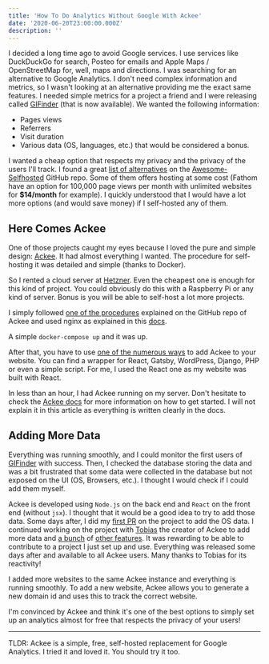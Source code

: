 ```yaml
---
title: 'How To Do Analytics Without Google With Ackee'
date: '2020-06-20T23:00:00.000Z'
description: ''
---
```


I decided a long time ago to avoid Google services. I use services like DuckDuckGo for search, Posteo for emails and Apple Maps / OpenStreetMap for, well, maps and directions. I was searching for an alternative to Google Analytics. I don't need complex information and metrics, so I wasn't looking at an alternative providing me the exact same features. I needed simple metrics for a project a friend and I were releasing called [GIFinder](https://gifinder.xyz) (that is now available). We wanted the following information:

- Pages views
- Referrers
- Visit duration
- Various data (OS, languages, etc.) that would be considered a bonus.

I wanted a cheap option that respects my privacy and the privacy of the users I'll track. I found a great [list of alternatives](https://github.com/awesome-selfhosted/awesome-selfhosted#analytics) on the [Awesome-Selfhosted](https://github.com/awesome-selfhosted/awesome-selfhosted#) GitHub repo. Some of them offers hosting at some cost (Fathom have an option for 100,000 page views per month with unlimited websites for **\$14/month** for example). I quickly understood that I would have a lot more options (and would save money) if I self-hosted any of them.

## Here Comes Ackee

One of those projects caught my eyes because I loved the pure and simple design: [Ackee](https://ackee.electerious.com). It had almost everything I wanted. The procedure for self-hosting it was detailed and simple (thanks to Docker).

So I rented a cloud server at [Hetzner](https://www.hetzner.com/cloud). Even the cheapest one is enough for this kind of project. You could obviously do this with a Raspberry Pi or any kind of server. Bonus is you will be able to self-host a lot more projects.

I simply followed [one of the procedures](https://github.com/electerious/Ackee/blob/master/docs/Get%20started.md#with-docker-compose) explained on the GitHub repo of Ackee and used nginx as explained in this [docs](https://github.com/electerious/Ackee/blob/master/docs/SSL%20and%20HTTPS.md).

A simple `docker-compose up` and it was up.

After that, you have to use [one of the numerous ways](https://github.com/electerious/Ackee#related) to add Ackee to your website. You can find a wrapper for React, Gatsby, WordPress, Django, PHP or even a simple script. For me, I used the React one as my website was built with React.

In less than an hour, I had Ackee running on my server. Don't hesitate to check the [Ackee docs](https://docs.ackee.electerious.com/#/) for more information on how to get started. I will not explain it in this article as everything is written clearly in the docs.

## Adding More Data

Everything was running smoothly, and I could monitor the first users of [GIFinder](https://gifinder.xyz) with success. Then, I checked the database storing the data and was a bit frustrated that some data were collected in the database but not exposed on the UI (OS, Browsers, etc.). I thought I would check if I could add them myself.

Ackee is developed using `Node.js` on the back end and `React` on the front end (without `jsx`). I thought that it would be a good idea to try to add those data. Some days after, I did my [first PR](https://github.com/electerious/Ackee/pull/89) on the project to add the OS data. I continued working on the project with [Tobias](https://github.com/electerious) the creator of Ackee to add more data and [a bunch](https://github.com/electerious/Ackee/pull/91) of [other features](https://github.com/electerious/Ackee/pull/95). It was rewarding to be able to contribute to a project I just set up and use.
Everything was released some days after and available to all Ackee users. Many thanks to Tobias for its reactivity!

I added more websites to the same Ackee instance and everything is running smoothly. To add a new website, Ackee allows you to generate a new domain id and uses this to track the correct website.

I'm convinced by Ackee and think it's one of the best options to simply set up an analytics almost for free that respects the privacy of your users!

---

TLDR: Ackee is a simple, free, self-hosted replacement for Google Analytics. I tried it and loved it. You should try it too.
